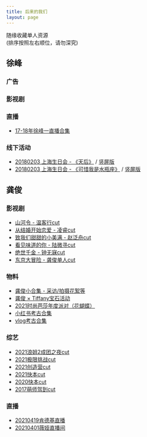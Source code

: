 ```yaml
---
title: 后来的我们
layout: page
---
```


<div class="text-hidden">随缘收藏单人资源<br />
(排序按照左右顺位，请勿深究)</div>

## 徐峰
### 广告
### 影视剧
### 直播
* [17-18年徐峰一直播合集](https://www.bilibili.com/video/BV1M64y1D7bg)

### 线下活动
* [20180203 上海生日会 - 《天后》](https://www.bilibili.com/video/BV1Xs411376K) / [竖屏版](https://www.bilibili.com/video/BV1u54y187Lz)
* [20180203 上海生日会 - 《可惜我是水瓶座》](https://www.bilibili.com/video/BV114411N7pi) / [竖屏版](https://www.bilibili.com/video/BV1PX4y1G7sx)
<div class="line"></div>

## 龚俊
### 影视剧
* [山河令 - 温客行cut](https://www.bilibili.com/video/BV185411P7z1)
* [从结婚开始恋爱 - 凌睿cut](https://www.bilibili.com/video/BV1Bb4y197tw)
* [致我们甜甜的小美满 - 赵泛舟cut](https://www.bilibili.com/video/BV1K64y1i7aC)
* [看见味道的你 - 陆微寻cut](https://www.bilibili.com/video/BV1i5411A76E)
* [绝世千金 - 钟无寐cut](https://www.bilibili.com/video/BV1WK4y177qa)
* [东京大冒险 - 龚俊单人cut](https://www.bilibili.com/video/BV1zX4y1g7ua)
### 物料
* [龚俊小合集 - 采访/拍摄花絮等](https://www.bilibili.com/video/BV1xy4y1h7i7)
* [龚俊 × Tiffany宝石活动](https://www.bilibili.com/video/BV1rK4y1K7eV)
* [2021时尚芭莎年度派对（花蝴蝶）](https://www.bilibili.com/video/BV16A41157wv)
* [小红书考古合集](https://www.bilibili.com/video/BV1EZ4y1w7Je)
* [vlog考古合集](https://www.bilibili.com/video/BV1gK41157W3)
### 综艺
* [2021浪姐2成团之夜cut](https://www.bilibili.com/video/BV1tB4y1A7TC)
* [2021极限挑战cut](https://www.bilibili.com/video/BV1RK4y1m7Br)
* [2021创造营cut](https://www.bilibili.com/video/BV1UX4y1g7wL)
* [2021快本cut](https://m.weibo.cn/3908136926/4623711426577415)
* [2020快本cut](https://www.bilibili.com/video/BV1aA411V7pa)
* [2017萌师驾到cut](https://www.bilibili.com/video/BV18v411a7aa)
### 直播
* [20210419肯德基直播](https://www.bilibili.com/video/BV1af4y1s7Bv)
* [20210401薇娅直播间](https://www.bilibili.com/video/BV1J5411A7WL)
